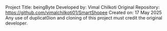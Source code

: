 Project Title: beingByte
Developed by: Vimal Chilkoti
Original Repository: https://github.com/vimalchilkoti01/SmartShopee
Created on: 17 May 2025
Any use of duplicat0ion and cloning of this project must credit the original developer.